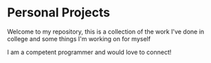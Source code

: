 # Personal Projects
Welcome to my repository, this is a collection of the work I've done in college and some things I'm working on for myself

I am a competent programmer and would love to connect!
